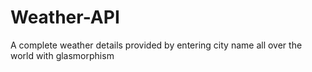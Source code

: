 # Weather-API
A complete weather details  provided by entering city name all over the world with glasmorphism
